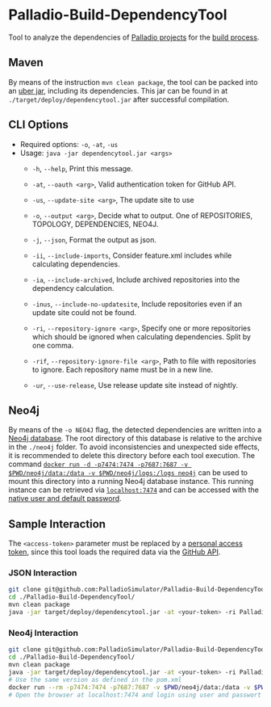 # Palladio-Build-DependencyTool
Tool to analyze the dependencies of [Palladio projects](https://www.palladio-simulator.com/) for the [build process](https://build.palladio-simulator.com/).

## Maven
By means of the instruction `mvn clean package`, the tool can be packed into an [uber jar](https://maven.apache.org/plugins/maven-shade-plugin/), including its dependencies. This jar can be found in at `./target/deploy/dependencytool.jar` after successful compilation.

## CLI Options
* Required options: `-o`, `-at`, `-us`
* Usage: `java -jar dependencytool.jar <args>`
    * `-h`, `--help`, Print this message.

    * `-at`, `--oauth <arg>`, Valid authentication token for GitHub API.
    * `-us`, `--update-site <arg>`, The update site to use
    * `-o`, `--output <arg>`, Decide what to output. One of REPOSITORIES, TOPOLOGY, DEPENDENCIES, NEO4J.

    * `-j`, `--json`, Format the output as json.

    * `-ii`, `--include-imports`, Consider feature.xml includes while calculating dependencies.
    * `-ia`, `--include-archived`, Include archived repositories into the dependency calculation.
    * `-inus`, `--include-no-updatesite`, Include repositories even if an update site could not be found.
    * `-ri`, `--repository-ignore <arg>`, Specify one or more repositories which should be ignored when calculating dependencies. Split by one comma.
    * `-rif`, `--repository-ignore-file <arg>`, Path to file with repositories to ignore. Each repository name must be in a new line.
    * `-ur`, `--use-release`, Use release update site instead of nightly.

## Neo4j
By means of the `-o NEO4J` flag, the detected dependencies are written into a [Neo4j database](https://neo4j.com/). The root directory of this database is relative to the archive in the `./neo4j` folder. To avoid inconsistencies and unexpected side effects, it is recommended to delete this directory before each tool execution. The command [`docker run -d -p7474:7474 -p7687:7687 -v $PWD/neo4j/data:/data -v $PWD/neo4j/logs:/logs neo4j`](https://neo4j.com/developer/docker/) can be used to mount this directory into a running Neo4j database instance. This running instance can be retrieved via [`localhost:7474`](http://localhost:7474/) and can be accessed with the [native user and default password](https://neo4j.com/docs/operations-manual/current/configuration/set-initial-password/).

## Sample Interaction
The `<access-token>` parameter must be replaced by a [personal access token](https://docs.github.com/en/github/authenticating-to-github/creating-a-personal-access-token), since this tool loads the required data via the [GitHub API](https://docs.github.com/en/rest).

### JSON Interaction
```bash
git clone git@github.com:PalladioSimulator/Palladio-Build-DependencyTool.git
cd ./Palladio-Build-DependencyTool/
mvn clean package
java -jar target/deploy/dependencytool.jar -at <your-token> -ri Palladio-Build-UpdateSite -ii -us "https://updatesite.palladio-simulator.com/" -o topology -j PalladioSimulator
```

### Neo4j Interaction
```bash
git clone git@github.com:PalladioSimulator/Palladio-Build-DependencyTool.git
cd ./Palladio-Build-DependencyTool/
mvn clean package
java -jar target/deploy/dependencytool.jar -at <your-token> -ri Palladio-Build-UpdateSite -ii -us "https://updatesite.palladio-simulator.com/" -o neo4j PalladioSimulator
# Use the same version as defined in the pom.xml
docker run --rm -p7474:7474 -p7687:7687 -v $PWD/neo4j/data:/data -v $PWD/neo4j/logs:/logs neo4j:4.4.19
# Open the browser at localhost:7474 and login using user and passwort `neo4j`
```
